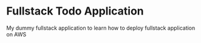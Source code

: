 # Fullstack Todo Application

My dummy fullstack application to learn how to deploy fullstack application on AWS